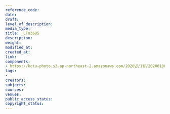 ```yaml
---
reference_code: 
date: 
draft: 
level_of_description: 
media_type: 
title: _CTU3685
description: 
weight: 
modified_at: 
created_at: 
link: 
components:
- https://kctu-photo.s3.ap-northeast-2.amazonaws.com/2020년/1월/20200106_마사회+고+문중원+기수+죽음의+진상규명과+책임자+처벌+위한+시민대책위원회+청와대+상여+행진/_CTU3685.jpg
tags:
- 
creators: 
subjects: 
sources: 
venues: 
public_access_status: 
copyright_status: 
---
```

